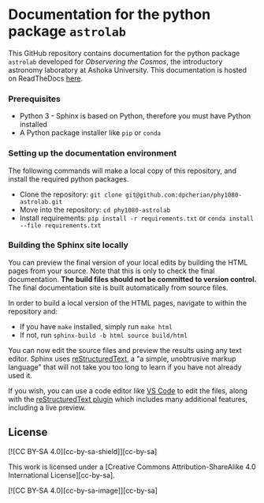 Documentation for the python package `astrolab`
===============================================

This GitHub repository contains documentation for the python package `astrolab` developed for _Observering the Cosmos_, the introductory astronomy laboratory at Ashoka University. This documentation is hosted on ReadTheDocs [here](https://ashoka-astrolab.readthedocs.io/).

### Prerequisites

- Python 3 - Sphinx is based on Python, therefore you must have Python installed
- A Python package installer like `pip` or `conda`

### Setting up the documentation environment

The following commands will make a local copy of this repository, and install the required python packages.

- Clone the repository: `git clone git@github.com:dpcherian/phy1080-astrolab.git`
- Move into the repository: `cd phy1080-astrolab`
- Install requirements: `pip install -r requirements.txt` or `conda install --file requirements.txt`

### Building the Sphinx site locally

You can preview the final version of your local edits by building the HTML pages from your source. Note that this is only to check the final documentation. **The build files should not be committed to version control.** The final documentation site is built automatically from source files.

In order to build a local version of the HTML pages, navigate to within the repository and:

- If you have `make` installed, simply run `make html`
- If not, run `sphinx-build -b html source build/html`

You can now edit the source files and preview the results using any text editor. Sphinx uses [reStructuredText](https://www.sphinx-doc.org/en/master/usage/restructuredtext/basics.html), a "a simple, unobtrusive markup language" that will not take you too long to learn if you have not already used it. 

If you wish, you can use a code editor like [VS Code](https://code.visualstudio.com) to edit the files, along with the [reStructuredText plugin](https://docs.restructuredtext.net) which includes many additional features, including a live preview.

## License

[![CC BY-SA 4.0][cc-by-sa-shield]][cc-by-sa]

This work is licensed under a
[Creative Commons Attribution-ShareAlike 4.0 International License][cc-by-sa].

[![CC BY-SA 4.0][cc-by-sa-image]][cc-by-sa]

